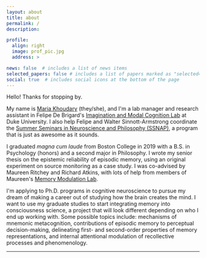 ```yaml
---
layout: about
title: about
permalink: /
description:

profile:
  align: right
  image: prof_pic.jpg
  address: >

news: false  # includes a list of news items
selected_papers: false # includes a list of papers marked as "selected={true}"
social: true  # includes social icons at the bottom of the page
---
```


Hello! Thanks for stopping by.

My name is [Maria Khoudary](https://mariakhoudary.com) (they/she), and I'm a lab manager and research assistant in Felipe De Brigard's [Imagination and Modal Cognition Lab](https://imclab.org) at Duke University. I also help Felipe and Walter Sinnott-Armstrong coordinate the [Summer Seminars in Neuroscience and Philosophy (SSNAP)](https://ssnap.net), a program that is just as awesome as it sounds.

I graduated *magna cum laude* from Boston College in 2019 with a B.S. in Psychology (honors) and a second major in Philosophy. I wrote my senior thesis on the epistemic reliability of episodic memory, using an original experiment on source monitoring as a case study. I was co-advised by Maureen Ritchey and Richard Atkins, with lots of help from members of Maureen's [Memory Modulation Lab](http://thememolab.org).

I'm applying to Ph.D. programs in cognitive neuroscience to pursue my dream of making a career out of studying how the brain creates the mind. I want to use my graduate studies to start integrating memory into  consciousness science, a project that will look different depending on who I end up working with. Some possible topics include: mechanisms of mnemonic metacognition, contributions of episodic memory to perceptual decision-making, delineating first- and second-order properties of memory representations, and internal attentional modulation of recollective processes and phenomenology.


---
